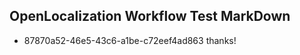 ## OpenLocalization Workflow Test MarkDown
* 87870a52-46e5-43c6-a1be-c72eef4ad863 thanks!

<!--HONumber=Aug16_HO4-->


